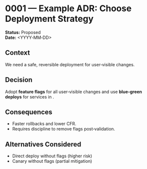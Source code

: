 
# 0001 — Example ADR: Choose Deployment Strategy

**Status:** Proposed  
**Date:** <YYYY‑MM‑DD>

## Context
We need a safe, reversible deployment for user‑visible changes.

## Decision
Adopt **feature flags** for all user‑visible changes and use **blue‑green deploys** for services in <env>.

## Consequences
- Faster rollbacks and lower CFR.
- Requires discipline to remove flags post‑validation.

## Alternatives Considered
- Direct deploy without flags (higher risk)
- Canary without flags (partial mitigation)
